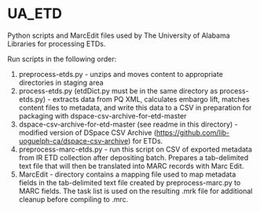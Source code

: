 # UA_ETD
Python scripts and MarcEdit files used by The University of Alabama Libraries for processing ETDs.

Run scripts in the following order:
1. preprocess-etds.py - unzips and moves content to appropriate directories in staging area
2. process-etds.py (etdDict.py must be in the same directory as process-etds.py) - extracts data from PQ XML, calculates embargo lift, matches content files to metadata, and write this data to a CSV in preparation for packaging with dspace-csv-archive-for-etd-master
3. dspace-csv-archive-for-etd-master (see readme in this directory) - modified version of DSpace CSV Archive (https://github.com/lib-uoguelph-ca/dspace-csv-archive) for ETDs.
4. preprocess-marc-etds.py - run this script on CSV of exported metadata from IR ETD collection after depositing batch. Prepares a tab-delimited text file that will then be translated into MARC records with Marc Edit.
5. MarcEdit - directory contains a mapping file used to map metadata fields in the tab-delimited text file created by preprocess-marc.py to MARC fields. The task list is used on the resulting .mrk file for additional cleanup before compiling to .mrc.
